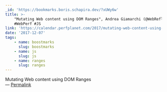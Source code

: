 ```yaml
---
_id: 'https://bookmarks.boris.schapira.dev/?xUWy6w'
title: >-
    "Mutating Web content using DOM Ranges", Andrea Giamarchi (@WebReflection)
    #WebPerf #JS
link: 'https://calendar.perfplanet.com/2017/mutating-web-content-using-dom-ranges/'
date: '2017-12-07'
tags:
    - name: boostmarks
      slug: boostmarks
    - name: js
      slug: js
    - name: ranges
      slug: ranges
---
```


Mutating Web content using DOM Ranges <br>&#8212;
<a href="https://bookmarks.boris.schapira.dev/?xUWy6w" title="Permalink">Permalink</a>
